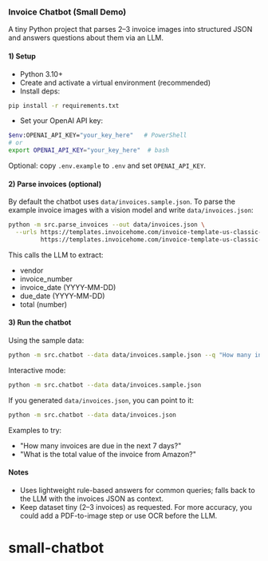 ### Invoice Chatbot (Small Demo)

A tiny Python project that parses 2–3 invoice images into structured JSON and answers questions about them via an LLM.

#### 1) Setup

- Python 3.10+
- Create and activate a virtual environment (recommended)
- Install deps:

```bash
pip install -r requirements.txt
```

- Set your OpenAI API key:

```bash
$env:OPENAI_API_KEY="your_key_here"   # PowerShell
# or
export OPENAI_API_KEY="your_key_here"  # bash
```

Optional: copy `.env.example` to `.env` and set `OPENAI_API_KEY`.

#### 2) Parse invoices (optional)

By default the chatbot uses `data/invoices.sample.json`. To parse the example invoice images with a vision model and write `data/invoices.json`:

```bash
python -m src.parse_invoices --out data/invoices.json \
  --urls https://templates.invoicehome.com/invoice-template-us-classic-blue-750px.png \
         https://templates.invoicehome.com/invoice-template-us-classic-green-750px.png
```

This calls the LLM to extract:
- vendor
- invoice_number
- invoice_date (YYYY-MM-DD)
- due_date (YYYY-MM-DD)
- total (number)

#### 3) Run the chatbot

Using the sample data:

```bash
python -m src.chatbot --data data/invoices.sample.json --q "How many invoices are due in the next 7 days?"
```

Interactive mode:

```bash
python -m src.chatbot --data data/invoices.sample.json
```

If you generated `data/invoices.json`, you can point to it:

```bash
python -m src.chatbot --data data/invoices.json
```

Examples to try:
- "How many invoices are due in the next 7 days?"
- "What is the total value of the invoice from Amazon?"

#### Notes
- Uses lightweight rule-based answers for common queries; falls back to the LLM with the invoices JSON as context.
- Keep dataset tiny (2–3 invoices) as requested. For more accuracy, you could add a PDF-to-image step or use OCR before the LLM.
# small-chatbot
